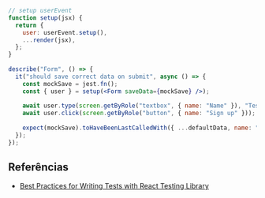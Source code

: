 

```jsx
// setup userEvent
function setup(jsx) {
  return {
    user: userEvent.setup(),
    ...render(jsx),
  };
}
 
describe("Form", () => {
  it("should save correct data on submit", async () => {
    const mockSave = jest.fn();
    const { user } = setup(<Form saveData={mockSave} />);
 
    await user.type(screen.getByRole("textbox", { name: "Name" }), "Test");
    await user.click(screen.getByRole("button", { name: "Sign up" }));
 
    expect(mockSave).toHaveBeenLastCalledWith({ ...defaultData, name: "Test" });
  });
});
```

## Referências

- [Best Practices for Writing Tests with React Testing Library](https://claritydev.net/blog/improving-react-testing-library-tests)

